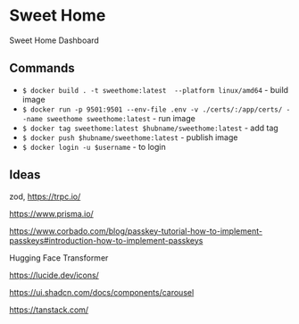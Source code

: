# Sweet Home
Sweet Home Dashboard

## Commands
- `$ docker build . -t sweethome:latest  --platform linux/amd64` - build image
- `$ docker run -p 9501:9501 --env-file .env -v ./certs/:/app/certs/ --name sweethome sweethome:latest` - run image
- `$ docker tag sweethome:latest $hubname/sweethome:latest` - add tag
- `$ docker push $hubname/sweethome:latest` - publish image
- `$ docker login -u $username` - to login 

## Ideas
zod, https://trpc.io/

https://www.prisma.io/

https://www.corbado.com/blog/passkey-tutorial-how-to-implement-passkeys#introduction-how-to-implement-passkeys


Hugging Face Transformer

https://lucide.dev/icons/

https://ui.shadcn.com/docs/components/carousel

https://tanstack.com/